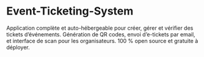 # Event-Ticketing-System
Application complète et auto-hébergeable pour créer, gérer et vérifier des tickets d’événements. Génération de QR codes, envoi d’e-tickets par email, et interface de scan pour les organisateurs. 100 % open source et gratuite à déployer.
